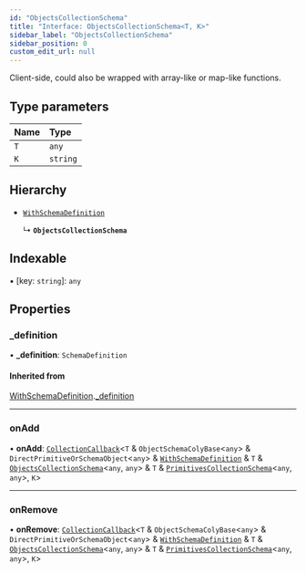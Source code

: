 ```yaml
---
id: "ObjectsCollectionSchema"
title: "Interface: ObjectsCollectionSchema<T, K>"
sidebar_label: "ObjectsCollectionSchema"
sidebar_position: 0
custom_edit_url: null
---
```


Client-side, could also be wrapped with array-like or map-like functions.

## Type parameters

| Name | Type |
| :------ | :------ |
| `T` | `any` |
| `K` | `string` |

## Hierarchy

- [`WithSchemaDefinition`](WithSchemaDefinition.md)

  ↳ **`ObjectsCollectionSchema`**

## Indexable

▪ [key: `string`]: `any`

## Properties

### \_definition

• **\_definition**: `SchemaDefinition`

#### Inherited from

[WithSchemaDefinition](WithSchemaDefinition.md).[_definition](WithSchemaDefinition.md#_definition)

___

### onAdd

• **onAdd**: [`CollectionCallback`](../modules.md#collectioncallback)<`T` & `ObjectSchemaColyBase`<`any`\> & `DirectPrimitiveOrSchemaObject`<`any`\> & [`WithSchemaDefinition`](WithSchemaDefinition.md) & `T` & [`ObjectsCollectionSchema`](ObjectsCollectionSchema.md)<`any`, `any`\> & `T` & [`PrimitivesCollectionSchema`](PrimitivesCollectionSchema.md)<`any`, `any`\>, `K`\>

___

### onRemove

• **onRemove**: [`CollectionCallback`](../modules.md#collectioncallback)<`T` & `ObjectSchemaColyBase`<`any`\> & `DirectPrimitiveOrSchemaObject`<`any`\> & [`WithSchemaDefinition`](WithSchemaDefinition.md) & `T` & [`ObjectsCollectionSchema`](ObjectsCollectionSchema.md)<`any`, `any`\> & `T` & [`PrimitivesCollectionSchema`](PrimitivesCollectionSchema.md)<`any`, `any`\>, `K`\>
